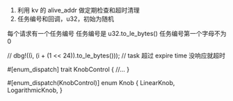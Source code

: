 1. 利用 kv 的 alive_addr 做定期检查和超时清理
2. 任务编号和回调，u32，初始为随机

每个请求有一个任务编号
任务编号是 u32.to_le_bytes()
任务编号第一个字母不为 0

// dbg!((i, (i + (1 << 24)).to_le_bytes()));
// task 超过 expire time 没响应就超时

#[enum_dispatch]
trait KnobControl {
    //...
}

#[enum_dispatch(KnobControl)]
enum Knob {
    LinearKnob,
    LogarithmicKnob,
}
